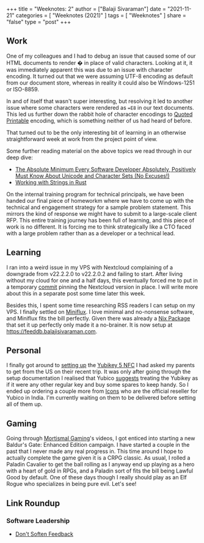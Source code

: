 +++
title = "Weeknotes: 2"
author = ["Balaji Sivaraman"]
date = "2021-11-21"
categories = [
  "Weeknotes (2021)"
]
tags = [
  "Weeknotes"
]
share = "false"
type = "post"
+++

## Work

One of my colleagues and I had to debug an issue that caused some of
our HTML documents to render � in place of valid characters. Looking
at it, it was immediately apparent this was due to an issue with
character encoding. It turned out that we were assuming UTF-8 encoding
as default from our document store, whereas in reality it could also
be Windows-1251 or ISO-8859.

In and of itself that wasn't super interesting, but resolving it led
to another issue where some characters were rendered as `=E8` in our
text documents. This led us further down the rabbit hole of character
encodings to [Quoted
Printable](https://en.wikipedia.org/wiki/Quoted-printable) encoding,
which is something neither of us had heard of before.

That turned out to be the only interesting bit of learning in an
otherwise straightforward week at work from the project point of view.

Some further reading material on the above topics we read through in
our deep dive:

- [The Absolute Minimum Every Software Developer Absolutely,
  Positively Must Know About Unicode and Character Sets (No
  Excuses!)](https://www.joelonsoftware.com/2003/10/08/the-absolute-minimum-every-software-developer-absolutely-positively-must-know-about-unicode-and-character-sets-no-excuses/)
- [Working with Strings in
  Rust](https://fasterthanli.me/articles/working-with-strings-in-rust)

On the internal training program for technical principals, we have
been handed our final piece of homeworkm where we have to come up with
the technical and engagement strategy for a sample problem statement.
This mirrors the kind of response we might have to submit to a
large-scale client RFP. This entire training journey has been full of
learning, and this piece of work is no different. It is forcing me to
think strategically like a CTO faced with a large problem rather than
as a developer or a technical lead.

## Learning

I ran into a weird issue in my VPS with Nextcloud complaining of a
downgrade from v22.2.2.0 to v22.2.0.2 and failing to start. After
living without my cloud for one and a half days, this eventually
forced me to put in a temporary
[commit](https://github.com/balajisivaraman/nixfiles/commit/8493a03c6265fa4692140152298606257d3612eb)
pinning the Nextcloud version in place. I will write more about this
in a separate post some time later this week.

Besides this, I spent some time researching RSS readers I can setup on
my VPS. I finally settled on [Miniflux](https://miniflux.app/). I love
minimal and no-nonsense software, and Miniflux fits the bill
perfectly. Given there was already a [Nix
Package](https://github.com/NixOS/nixpkgs/blob/master/nixos/modules/services/web-apps/miniflux.nix)
that set it up perfectly only made it a no-brainer. It is now setup at
https://feeddb.balajisivaraman.com.

## Personal

I finally got around to [setting up](https://www.yubico.com/in/setup/)
the [Yubikey 5 NFC](https://www.yubico.com/in/product/yubikey-5-nfc/)
I had asked my parents to get from the US on their recent trip. It was
only after going through the setup documentation I realised that
Yubico [suggests](https://www.yubico.com/spare/) treating the Yubikey
as if it were any other regular key and buy some spares to keep handy.
So I ended up ordering a couple more from
[Icons](https://icons.net.in/product/yubico-yubikey-5-nfc-security-key/)
who are the official reseller for Yubico in India. I'm currently
waiting on them to be delivered before setting all of them up.

## Gaming

Going through [Mortismal
Gaming](https://www.youtube.com/c/MortismalGaming1966)'s videos, I got
enticed into starting a new Baldur's Gate: Enhanced Edition campaign.
I have started a couple in the past that I never made any real
progress in. This time around I hope to actually complete the game
given it is a CRPG classic. As usual, I rolled a Paladin Cavalier to
get the ball rolling as I anyway end up playing as a hero with a heart
of gold in RPGs, and a Paladin sort of fits the bill being Lawful Good
by default. One of these days though I really should play as an Elf
Rogue who specializes in being pure evil. Let's see!

## Link Roundup

### Software Leadership

- [Don't Soften
  Feedback](https://larahogan.me/blog/dont-soften-feedback/)
